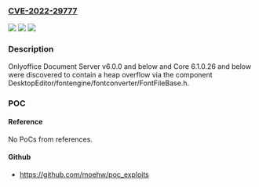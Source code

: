 ### [CVE-2022-29777](https://cve.mitre.org/cgi-bin/cvename.cgi?name=CVE-2022-29777)
![](https://img.shields.io/static/v1?label=Product&message=n%2Fa&color=blue)
![](https://img.shields.io/static/v1?label=Version&message=n%2Fa&color=blue)
![](https://img.shields.io/static/v1?label=Vulnerability&message=n%2Fa&color=brighgreen)

### Description

Onlyoffice Document Server v6.0.0 and below and Core 6.1.0.26 and below were discovered to contain a heap overflow via the component DesktopEditor/fontengine/fontconverter/FontFileBase.h.

### POC

#### Reference
No PoCs from references.

#### Github
- https://github.com/moehw/poc_exploits

